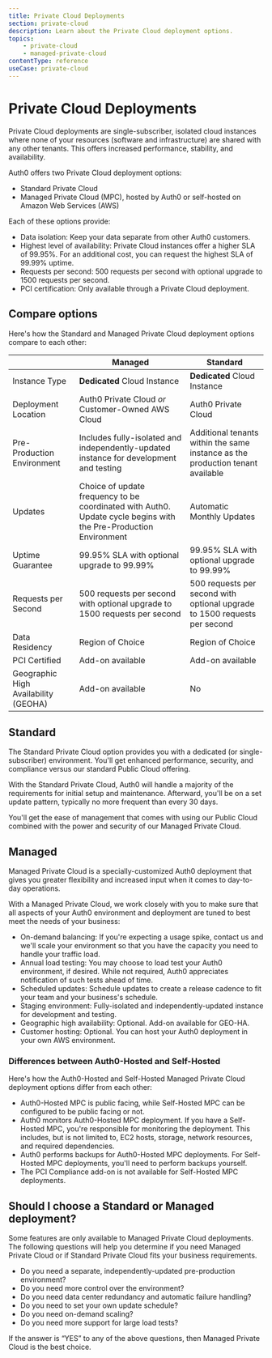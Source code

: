 ```yaml
---
title: Private Cloud Deployments
section: private-cloud
description: Learn about the Private Cloud deployment options.
topics:
    - private-cloud
    - managed-private-cloud
contentType: reference
useCase: private-cloud
---
```


# Private Cloud Deployments

Private Cloud deployments are single-subscriber, isolated cloud instances where none of your resources (software and infrastructure) are shared with any other tenants. This offers increased performance, stability, and availability.

Auth0 offers two Private Cloud deployment options:

* Standard Private Cloud
* Managed Private Cloud (MPC), hosted by Auth0 or self-hosted on Amazon Web Services (AWS)

Each of these options provide:

* Data isolation: Keep your data separate from other Auth0 customers.
* Highest level of availability: Private Cloud instances offer a higher SLA of 99.95%. For an additional cost, you can request the highest SLA of 99.99% uptime.
* Requests per second: 500 requests per second with optional upgrade to 1500 requests per second.
* PCI certification: Only available through a Private Cloud deployment.

## Compare options

Here's how the Standard and Managed Private Cloud deployment options compare to each other:

| | Managed | Standard |
| - | - | - |
| Instance Type | **Dedicated** Cloud Instance | **Dedicated** Cloud Instance |
| Deployment Location | Auth0 Private Cloud *or* Customer-Owned AWS Cloud | Auth0 Private Cloud |
| Pre-Production Environment | Includes fully-isolated and independently-updated instance for development and testing | Additional tenants within the same instance as the production tenant available |
| Updates | Choice of update frequency to be coordinated with Auth0. Update cycle begins with the Pre-Production Environment | Automatic Monthly Updates |
| Uptime Guarantee | 99.95% SLA with optional upgrade to 99.99% | 99.95% SLA with optional upgrade to 99.99% |
| Requests per Second | 500 requests per second with optional upgrade to 1500 requests per second | 500 requests per second with optional upgrade to 1500 requests per second |
| Data Residency | Region of Choice | Region of Choice |
| PCI Certified | Add-on available | Add-on available |
| Geographic High Availability (GEOHA) | Add-on available | No |

## Standard

The Standard Private Cloud option provides you with a dedicated (or single-subscriber) environment. You'll get enhanced performance, security, and compliance versus our standard Public Cloud offering.

With the Standard Private Cloud, Auth0 will handle a majority of the requirements for initial setup and maintenance. Afterward, you'll be on a set update pattern, typically no more frequent than every 30 days.

You'll get the ease of management that comes with using our Public Cloud combined with the power and security of our Managed Private Cloud.

## Managed

Managed Private Cloud is a specially-customized Auth0 deployment that gives you greater flexibility and increased input when it comes to day-to-day operations.

With a Managed Private Cloud, we work closely with you to make sure that all aspects of your Auth0 environment and deployment are tuned to best meet the needs of your business:

* On-demand balancing: If you're expecting a usage spike, contact us and we'll scale your environment so that you have the capacity you need to handle your traffic load.
* Annual load testing: You may choose to load test your Auth0 environment, if desired. While not required, Auth0 appreciates notification of such tests ahead of time.
* Scheduled updates: Schedule updates to create a release cadence to fit your team and your business's schedule.
* Staging environment: Fully-isolated and independently-updated instance for development and testing.
* Geographic high availability: Optional. Add-on available for GEO-HA.
* Customer hosting: Optional. You can host your Auth0 deployment in your own AWS environment.

### Differences between Auth0-Hosted and Self-Hosted

Here's how the Auth0-Hosted and Self-Hosted Managed Private Cloud deployment options differ from each other:

* Auth0-Hosted MPC is public facing, while Self-Hosted MPC can be configured to be public facing or not.
* Auth0 monitors Auth0-Hosted MPC deployment. If you have a Self-Hosted MPC, you're responsible for monitoring the deployment. This includes, but is not limited to, EC2 hosts, storage, network resources, and required dependencies.
* Auth0 performs backups for Auth0-Hosted MPC deployments. For Self-Hosted MPC deployments, you'll need to perform backups yourself.
* The PCI Compliance add-on is not available for Self-Hosted MPC deployments.

## Should I choose a Standard or Managed deployment?

Some features are only available to Managed Private Cloud deployments. The following questions will help you determine if you need Managed Private Cloud or if Standard Private Cloud fits your business requirements.

* Do you need a separate, independently-updated pre-production environment?
* Do you need more control over the environment?
* Do you need data center redundancy and automatic failure handling?
* Do you need to set your own update schedule?
* Do you need on-demand scaling?
* Do you need more support for large load tests?

If the answer is “YES” to any of the above questions, then Managed Private Cloud is the best choice.
